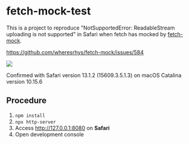 # fetch-mock-test

This is a project to reproduce "NotSupportedError: ReadableStream uploading is not supported" in Safari when fetch has mocked by [fetch-mock][].

https://github.com/wheresrhys/fetch-mock/issues/584

![](https://user-images.githubusercontent.com/546312/88761220-a79d3f00-d1a9-11ea-8027-2a80bbc48fb7.png)

Confirmed with Safari version 13.1.2 (15609.3.5.1.3) on macOS Catalina version 10.15.6

[fetch-mock]: https://github.com/wheresrhys/fetch-mock

## Procedure

1. `npm install`
2. `npx http-server`
3. Access http://127.0.0.1:8080 on **Safari**
4. Open development console

